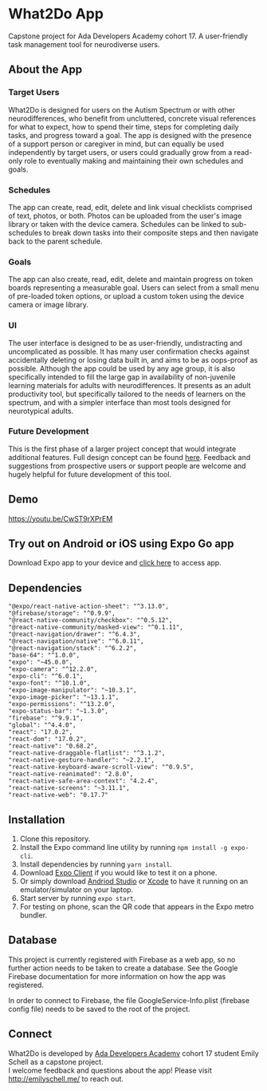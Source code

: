# What2Do App

Capstone project for Ada Developers Academy cohort 17. A user-friendly task management tool for neurodiverse users.

## About the App

### Target Users

What2Do is designed for users on the Autism Spectrum or with other neurodifferences, who benefit from uncluttered, concrete visual references for what to expect, how to spend their time, steps for completing daily tasks, and progress toward a goal. The app is designed with the presence of a support person or caregiver in mind, but can equally be used independently by target users, or users could gradually grow from a read-only role to eventually making and maintaining their own schedules and goals.

### Schedules

The app can create, read, edit, delete and link visual checklists comprised of text, photos, or both. Photos can be uploaded from the user's image library or taken with the device camera. Schedules can be linked to sub-schedules to break down tasks into their composite steps and then navigate back to the parent schedule.

### Goals

The app can also create, read, edit, delete and maintain progress on token boards representing a measurable goal. Users can select from a small menu of pre-loaded token options, or upload a custom token using the device camera or image library.

### UI

The user interface is designed to be as user-friendly, undistracting and uncomplicated as possible. It has many user confirmation checks against accidentally deleting or losing data built in, and aims to be as oops-proof as possible. Although the app could be used by any age group, it is also specifically intended to fill the large gap in availability of non-juvenile learning materials for adults with neurodifferences. It presents as an adult productivity tool, but specifically tailored to the needs of learners on the spectrum, and with a simpler interface than most tools designed for neurotypical adults.

### Future Development

This is the first phase of a larger project concept that would integrate additional features. Full design concept can be found [here](https://www.figma.com/file/LaCgoyu2Dk6wV2suQgrf9p/What2Do?node-id=2%3A2). Feedback and suggestions from prospective users or support people are welcome and hugely helpful for future development of this tool.

## Demo

https://youtu.be/CwST9rXPrEM

## Try out on Android or iOS using Expo Go app

Download Expo app to your device and [click here](https://expo.dev/@lauraemilyschell/what2do) to access app.

## Dependencies

    "@expo/react-native-action-sheet": "^3.13.0",
    "@firebase/storage": "^0.9.9",
    "@react-native-community/checkbox": "^0.5.12",
    "@react-native-community/masked-view": "^0.1.11",
    "@react-navigation/drawer": "^6.4.3",
    "@react-navigation/native": "^6.0.11",
    "@react-navigation/stack": "^6.2.2",
    "base-64": "^1.0.0",
    "expo": "~45.0.0",
    "expo-camera": "^12.2.0",
    "expo-cli": "^6.0.1",
    "expo-font": "^10.1.0",
    "expo-image-manipulator": "~10.3.1",
    "expo-image-picker": "~13.1.1",
    "expo-permissions": "^13.2.0",
    "expo-status-bar": "~1.3.0",
    "firebase": "^9.9.1",
    "global": "^4.4.0",
    "react": "17.0.2",
    "react-dom": "17.0.2",
    "react-native": "0.68.2",
    "react-native-draggable-flatlist": "^3.1.2",
    "react-native-gesture-handler": "~2.2.1",
    "react-native-keyboard-aware-scroll-view": "^0.9.5",
    "react-native-reanimated": "2.8.0",
    "react-native-safe-area-context": "4.2.4",
    "react-native-screens": "~3.11.1",
    "react-native-web": "0.17.7"

## Installation

1. Clone this repository.
2. Install the Expo command line utility by running `npm install -g expo-cli`.
3. Install dependencies by running `yarn install`.
4. Download [Expo Client](https://apps.apple.com/us/app/expo-client/id982107779) if you would like to test it on a phone.
5. Or simply download [Andriod Studio](https://developer.android.com/studio) or [Xcode](https://apps.apple.com/us/app/xcode/id497799835?mt=12) to have it running on an emulator/simulator on your laptop.
6. Start server by running `expo start`.
7. For testing on phone, scan the QR code that appears in the Expo metro bundler.

## Database

This project is currently registered with Firebase as a web app, so no further action needs to be taken to create a database. See the Google Firebase documentation for more information on how the app was registered.

In order to connect to Firebase, the file GoogleService-Info.plist (firebase config file) needs to be saved to the root of the project.

## Connect

What2Do is developed by [Ada Developers Academy](https://adadevelopersacademy.org/) cohort 17 student Emily Schell as a capstone project.<br>
I welcome feedback and questions about the app! Please visit http://emilyschell.me/ to reach out.
